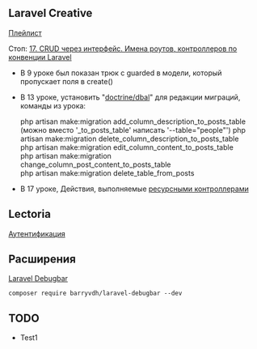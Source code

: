 ## Laravel Creative

[Плейлист](https://www.youtube.com/watch?v=BUiZDl3cokQ&list=PLd2_Os8Cj3t8pnG4ubQemoqnTwf0VFEtU)

Стоп: [17. CRUD через интерфейс. Имена роутов, контроллеров по конвенции Laravel](https://www.youtube.com/watch?v=8VJ7tylaaFY&list=PLd2_Os8Cj3t8pnG4ubQemoqnTwf0VFEtU&index=18)
- В 9 уроке был показан трюк с guarded в модели, который пропускает поля в create()  
- В 13 уроке, установить "[doctrine/dbal](https://packagist.org/packages/doctrine/dbal)" для редакции миграций, команды из урока:


    php artisan make:migration add_column_description_to_posts_table  
    (можно вместо '_to_posts_table' написать '--table="people"')
    php artisan make:migration delete_column_description_to_posts_table  
    php artisan make:migration edit_column_content_to_posts_table  
    php artisan make:migration change_column_post_content_to_posts_table  
    php artisan make:migration delete_table_from_posts

- В 17 уроке, Действия, выполняемые [ресурсными контроллерами](https://laravel.su/docs/8.x/controllers#actions-handled-by-resource-controller)

## Lectoria

[Аутентификация](https://www.youtube.com/watch?v=prl9r8nBJ5w&list=PLbdTa1GXiMEcIrVQPsGtm0wruT7WeufHp&index=9)

## Расширения

[Laravel Debugbar](https://github.com/barryvdh/laravel-debugbar)  

    composer require barryvdh/laravel-debugbar --dev    


## TODO

- Test1
